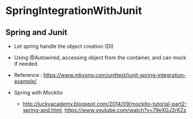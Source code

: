 # SpringIntegrationWithJunit

## Spring and Junit
* Let spring handle the object creation (DI)
* Using @Autowired, accessing object from the container, and can mock if needed
* Reference : https://www.mkyong.com/unittest/junit-spring-integration-example/

* Spring with Mockito
  - http://luckyacademy.blogspot.com/2014/09/mockito-tutorial-part2-spring-and.html, https://www.youtube.com/watch?v=79eXGJ2rKZs
